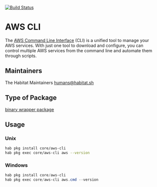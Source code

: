 [![Build Status](https://dev.azure.com/chefcorp-partnerengineering/Chef%20Base%20Plans/_apis/build/status/chef-base-plans.aws-cli?branchName=master)](https://dev.azure.com/chefcorp-partnerengineering/Chef%20Base%20Plans/_build/latest?definitionId=99&branchName=master)

# AWS CLI

The [AWS Command Line Interface](https://aws.amazon.com/cli/) (CLI) is a unified tool to manage your AWS services. With just one tool to download and configure, you can control multiple AWS services from the command line and automate them through scripts.

## Maintainers

The Habitat Maintainers humans@habitat.sh

## Type of Package

[binary wrapper package](https://www.habitat.sh/docs/best-practices/#binary-wrapper-packages)

## Usage

### Unix
```bash
hab pkg install core/aws-cli
hab pkg exec core/aws-cli aws --version
```

### Windows
```powershell
hab pkg install core/aws-cli
hab pkg exec core/aws-cli aws.cmd --version
```
